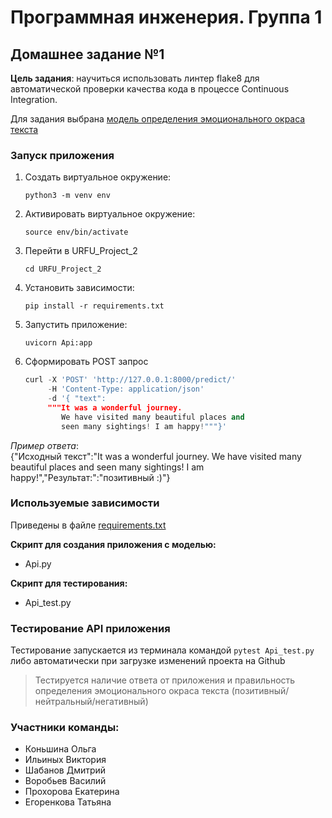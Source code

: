 # Программная инженерия. Группа 1

## Домашнее задание №1
**Цель задания**: научиться использовать линтер flake8 для автоматической проверки качества кода в процессе Continuous Integration.

Для задания выбрана [модель определения эмоционального окраса текста](https://huggingface.co/blanchefort/rubert-base-cased-sentiment)
### Запуск приложения
1. Создать виртуальное окружение:

    `python3 -m venv env`

2. Активировать виртуальное окружение:

    `source env/bin/activate`

3. Перейти в URFU_Project_2
   
    `cd URFU_Project_2`
   
4. Установить зависимости:

    `pip install -r requirements.txt`
   
5. Запустить приложение:

    `uvicorn Api:app`

6. Cформировать POST запрос

    ```python
    curl -X 'POST' 'http://127.0.0.1:8000/predict/'
         -H 'Content-Type: application/json'
         -d '{ "text": 
         """It was a wonderful journey.
            We have visited many beautiful places and
            seen many sightings! I am happy!"""}'
    ```

_Пример ответа_: \
{"Исходный текст":"It was a wonderful journey. We have visited many beautiful places and seen many sightings! I am happy!","Результат:":"позитивный :)"}

### Используемые зависимости
Приведены в файле [requirements.txt](https://github.com/Sibbear1980/URFU_Project_2/blob/main/requirements.txt)

**Скрипт для создания приложения с моделью:**
 - Api.py
 
**Скрипт для тестирования:**
 - Api_test.py

### Тестирование API приложения
Тестирование запускается из терминала командой `pytest Api_test.py` \
либо автоматически при загрузке изменений проекта на Github

>Тестируется наличие ответа от приложения и правильность определения эмоционального окраса текста (позитивный/нейтральный/негативный)

### Участники команды:
 - Коньшина Ольга
 - Ильиных Виктория
 - Шабанов Дмитрий
 - Воробьев Василий
 - Прохорова Екатерина
 - Егоренкова Татьяна
